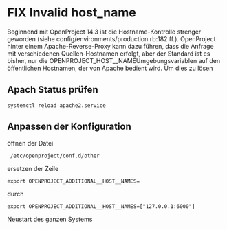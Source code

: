 # FIX Invalid host_name

Beginnend mit OpenProject 14.3 ist die Hostname-Kontrolle strenger geworden (siehe config/environments/production.rb:182 ff.). 
OpenProject hinter einem Apache-Reverse-Proxy kann dazu führen, dass die Anfrage mit verschiedenen Quellen-Hostnamen erfolgt, 
aber der Standard ist es bisher, nur die OPENPROJECT_HOST__NAMEUmgebungsvariablen auf den öffentlichen Hostnamen, der von Apache bedient wird. Um dies zu lösen

## Apach Status prüfen
```
systemctl reload apache2.service
```

## Anpassen der Konfiguration

öffnen der Datei
```
 /etc/openproject/conf.d/other
```
ersetzen der Zeile
```
export OPENPROJECT_ADDITIONAL__HOST__NAMES=
```
durch 
```
export OPENPROJECT_ADDITIONAL__HOST__NAMES=["127.0.0.1:6000"]
```

Neustart des ganzen Systems
